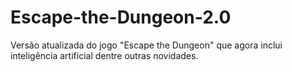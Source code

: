 # Escape-the-Dungeon-2.0
Versão atualizada do jogo "Escape the Dungeon" que agora inclui inteligência artificial dentre outras novidades.
